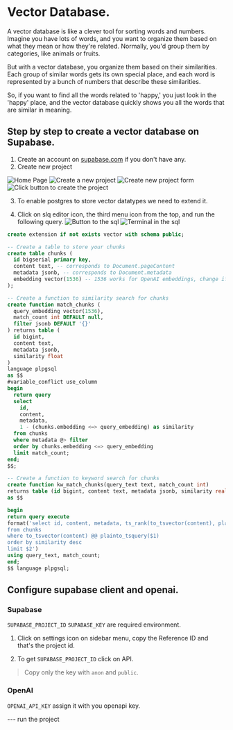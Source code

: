 # Vector Database.

A vector database is like a clever tool for sorting words and numbers. Imagine you have lots of words, and you want to organize them based on what they mean or how they're related. Normally, you'd group them by categories, like animals or fruits.

But with a vector database, you organize them based on their similarities. Each group of similar words gets its own special place, and each word is represented by a bunch of numbers that describe these similarities.

So, if you want to find all the words related to 'happy,' you just look in the 'happy' place, and the vector database quickly shows you all the words that are similar in meaning.

## Step by step to create a vector database on Supabase.

1. Create an account on [supabase.com](https://supabase.com/dashboard/sign-in?) if you don't have any.
2. Create new project

![Home Page](./Home-page.png)
![Create a new project](./Create-new-project.png)
![Create new project form](./Create-project-form.png)
![Click button to create the project](./Button-to-create.png)

3. To enable postgres to store vector datatypes we need to extend it.

4. Click on slq editor icon, the third menu icon from the top, and run the following query.
![Button to the sql](./Button-tosql.png)
![Terminal in the sql](./SQL-final-run.png)

```SQL
create extension if not exists vector with schema public;

-- Create a table to store your chunks
create table chunks (
  id bigserial primary key,
  content text, -- corresponds to Document.pageContent
  metadata jsonb, -- corresponds to Document.metadata
  embedding vector(1536) -- 1536 works for OpenAI embeddings, change if needed
);

-- Create a function to similarity search for chunks
create function match_chunks (
  query_embedding vector(1536),
  match_count int DEFAULT null,
  filter jsonb DEFAULT '{}'
) returns table (
  id bigint,
  content text,
  metadata jsonb,
  similarity float
)
language plpgsql
as $$
#variable_conflict use_column
begin
  return query
  select
    id,
    content,
    metadata,
    1 - (chunks.embedding <=> query_embedding) as similarity
  from chunks
  where metadata @> filter
  order by chunks.embedding <=> query_embedding
  limit match_count;
end;
$$;

-- Create a function to keyword search for chunks
create function kw_match_chunks(query_text text, match_count int)
returns table (id bigint, content text, metadata jsonb, similarity real)
as $$

begin
return query execute
format('select id, content, metadata, ts_rank(to_tsvector(content), plainto_tsquery($1)) as similarity
from chunks
where to_tsvector(content) @@ plainto_tsquery($1)
order by similarity desc
limit $2')
using query_text, match_count;
end;
$$ language plpgsql;
```

## Configure supabase client and openai.

### Supabase
`SUPABASE_PROJECT_ID` `SUPABASE_KEY` are required environment.

1. Click on settings icon on sidebar menu, copy the Reference ID and that's the project id.

2. To get `SUPABASE_PROJECT_ID` click on API.
> Copy only the key with `anon` and `public`.

### OpenAI
`OPENAI_API_KEY` assign it with you openapi key.


--- run the project


